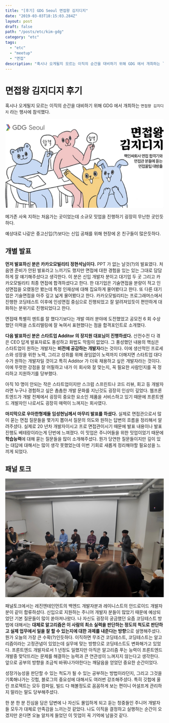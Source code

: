 ```yaml
---
title: "[후기] GDG Seoul 면접왕 김지디지"
date: "2019-03-03T18:15:03.284Z"
layout: post
draft: false
path: "/posts/etc/kim-gdg"
category: "etc"
tags:
  - "etc"
  - "meetup"
  - "면접"
description: "혹시나 오게될지 모르는 이직의 순간을 대비하기 위해 GDG 에서 개최하는 `면접왕 김지디지` 라는 행사에 참석했다."
---
```


# 면접왕 김지디지 후기

혹시나 오게될지 모르는 이직의 순간을 대비하기 위해 GDG 에서 개최하는 `면접왕 김지디지` 라는 행사에 참석했다.

![image-20190303221828264](./event-main.png)

메가존 사옥 지하는 처음가는 곳이었는데 소규모 밋업을 진행하기 굉장히 무난한 곳인듯하다.

예상대로 나같은 중고신입(?)보다는 신입 공채를 위해 현장에 온 친구들이 많은듯하다.

## 개별 발표

**먼저 발표하신 분은 카카오모빌리티 정현석님이다.** PPT 가 없는 날것(?)의 발표였다. 처음엔 준비가 안된 발표라고 느끼기도 했지만 면접에 대한 경험을 있는 있는 그대로 담담하게 잘 얘기해주셨다고 생각한다. 이 분은 신입 개발자 분이고 대기업 두 곳 그리고 카카오모빌리티 최종 면접에 합격하셨다고 한다. 한 대기업은 기술면접을 분량이 적고 인성면접을 오랬동안 봤는데 특정 인재상에 대해 집요하게 물어봤다고 한다. 또 다른 대기업은 기술면접을 아주 깊고 넓게 물어봤다고 한다. 카카오모빌리티는 프로그래머스에서 진행한 코딩테스트 이후에 인성면접 중심으로 진행되었고 잘 알려져있듯이 편안하게 대화하는 분위기로 진행되었다고 한다.

면접때 특별히 멘트를 잘 했다기보다는 개발 여러 분야에 도전했었고 공모전 6 회 수상했던 이력을 스토리텔링에 잘 녹여서 표현했다는 점을 합격포인트로 소개했다.

**다음 발표하신 분은 스타트업 Additor 의 장지원 대표님이 진행하셨다.** 산전수전 다 겪은 CEO 답게 발표자료도 풍성하고 화법도 막힘이 없었다. 그 풍성했던 내용의 핵심은 스타트업이 원하는 개발자는 **비전에 공감하는 개발자**라는 것이다. 이에 생산적인 프로세스와 성장을 위한 노력, 그리고 성취를 위해 끊임없이 노력까지 더해지면 스타트업 대다수가 원하는 개발자일 것이고 특히 Additor 가 더욱 채용하고 싶은 개발자라는 것이다. 이에 뚜렷한 강점을 잘 어필하고 내가 이 회사와 잘 맞는지, 꼭 필요한 사람인지를 꼭 정리하고 지원하기를 당부했다.

아직 10 명이 안되는 작은 스타트업이지만 스크럼 스프린트나 코드 리뷰, 회고 등 개발자라면 누구나 경험하고 싶은 촘촘한 개발 문화를 지닌것도 굉장히 인상이 깊었다. 웹프론트엔드가 개발 전체에서 굉장히 중요한 요소인 제품을 서비스하고 있기 때문에 프론트엔드 개발자인 나로서도 굉장히 매력이 느껴지는 회사였다.

**마지막으로 우아한형제들 임성현님께서 마무리 발표를 하셨다.** 실제로 면접관으로서 많이 묻는 면접 질문들을 몇가지 뽑아서 질문의 의도와 원하는 답변의 흐름을 정리해서 알려주셨다. 실제로 20 년차 개발자이시고 프로 면접관이시기 때문에 발표 내용이나 발표 진행도 베테랑이라는게 단번에 느껴졌다. 이 밋업은 주니어들을 위한 밋업이었기 때문에 **학습능력**에 대해 묻는 질문들을 많이 소개해주셨다. 뭔가 당연한 질문들이지만 깊이 있는 대답에 대해서는 많이 생각 못했었는데 이번 기회로 새롭게 정리해야할 필요성을 느끼게 되었다.

## 패널 토크

![image-20190303225915976](./panels.jpeg)

패널토크에서는 레진엔테인먼트의 백엔드 개발자분과 레이니스트의 안드로이드 개발자분이 같이 합류하셨다. 신입으로 지원하는 주니어 개발자 분들이 많았기 때문에 예상되었던 기본 질문들이 많이 쏟아져나왔다. 나 자신도 굉장히 궁금했던 요즘 코딩테스트 방법에 대해서는 **대체로 알고리즘은 이 사람의 최소 실력을 판단하는 정도의 척도로 판단하고 실제 업무에서 일을 잘 할 수 있는지에 대한 과제를 내준다는 방향**으로 설명해주셨다. 뭔가 오늘의 가장 큰 수확(?)인듯하다. 이직하면 무조건 코딩테스트, 코딩테스트는 알고리즘이라는 고정관념이 있었는데 실무에 맞는 방향으로 코딩테스트도 변화해가고 있었다. 프론트엔드 개발자로서 1 년정도 일했지만 아직은 알고리즘 푸는 능력이 프론트엔드 개발중 맞닥뜨리는 문제를 해결하는 능력과 큰 연관성이 느껴지지 않는다고 생각한다. 앞으로 공부의 방향을 조금씩 바꿔나가야한다는 깨달음을 얻었던 중요한 순간이었다.

성장가능성을 판단할 수 있는 척도가 될 수 있는 공부하는 방법이라던지, 그리고 그것을 기록해나가는 깃헙, 블로그의 중요성에 대해서도 여러번 강조해주셨다. 특히 깃헙에 올린 프로젝트는 모두 컴파일, 빌드 다 해볼정도로 꼼꼼하게 보는 편이니 어설프게 관리하지 말라는 말도 당부해주셨다.

한 분 한 분 진심을 담은 답변에 나 자신도 몰입하게 되고 듣는 청중들인 주니어 개발자들 모두가 대체로 만족감을 느끼는것 같았다. 나도 이직을 결정하고 실행하는 순간이 오겠지만 온다면 오늘 알차게 들었던 이 밋업이 꼭 기억에 남을것 같다.
